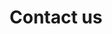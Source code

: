 ---
title: Contact us
description: Get in touch with us by completing the below form or book a 30 mins free consultation

form:

   label1: Name
   placeholder1: Your name
   label2: Email
   placeholder2: Email address
   label3: How do you intend to make use of Dataflow?
   placeholder3: How do you intend to make use of Dataflow?
   label4: Company name
   placeholder4: Your company name
   label5: Company size
   placeholder5: Your company size
   terms: I agree to the 
   link: Terms & Conditions
   button: Contact us

---